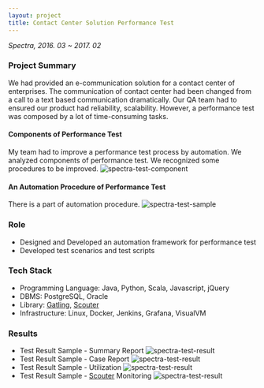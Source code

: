 ```yaml
---
layout: project
title: Contact Center Solution Performance Test
---
```

*Spectra, 2016. 03 ~ 2017. 02*

### Project Summary

We had provided an e-communication solution for a contact center of enterprises. The communication of contact center had been changed from a call to a text based communication dramatically. Our QA team had to ensured our product had reliability, scalability. However, a performance test was composed by a lot of time-consuming tasks.  
#### Components of Performance Test

My team had to improve a performance test process by automation. We analyzed components of performance test. We recognized some procedures to be improved.
![spectra-test-component]({{site.baseurl}}/images/projects/spectra/project-spectra-test-component.png)

#### An Automation Procedure of Performance Test 
There is a part of automation procedure. 
![spectra-test-sample]({{site.baseurl}}/images/projects/spectra/project-spectra-test-sample.png)

### Role
- Designed and Developed an automation framework for performance test
- Developed test scenarios and test scripts 

### Tech Stack
- Programming Language: Java, Python, Scala, Javascript, jQuery
- DBMS: PostgreSQL, Oracle
- Library: [Gatling](https://gatling.io), [Scouter](https://github.com/scouter-project/scouter)
- Infrastructure: Linux, Docker, Jenkins, Grafana, VisualVM

### Results
- Test Result Sample - Summary Report 
![spectra-test-result]({{site.baseurl}}/images/projects/spectra/project-spectra-test-result.png)
- Test Result Sample - Case Report
![spectra-test-result]({{site.baseurl}}/images/projects/spectra/project-spectra-test-result-report.png)
- Test Result Sample - Utilization
![spectra-test-result]({{site.baseurl}}/images/projects/spectra/project-spectra-test-result-uxr.png)
- Test Result Sample - [Scouter](https://github.com/scouter-project/scouter) Monitoring
![spectra-test-result]({{site.baseurl}}/images/projects/spectra/project-spectra-test-result-scouter.png)